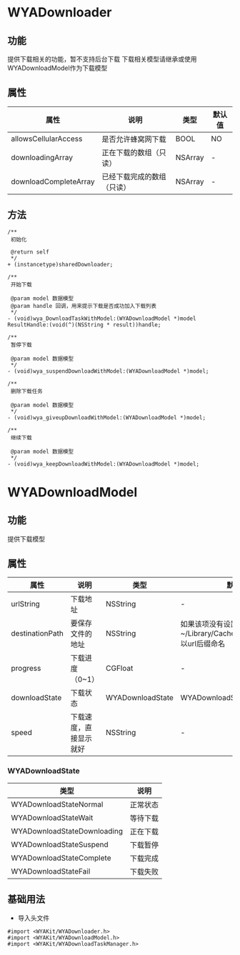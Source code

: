 # WYADownloader
## 功能
提供下载相关的功能，暂不支持后台下载
下载相关模型请继承或使用WYADownloadModel作为下载模型

## 属性

属性 | 说明 | 类型 | 默认值
---|---|---|---
allowsCellularAccess|是否允许蜂窝网下载|BOOL|NO
downloadingArray|正在下载的数组（只读）|NSArray|-
downloadCompleteArray|已经下载完成的数组（只读）|NSArray|-

## 方法

```Object-C
/**
 初始化

 @return self
 */
+ (instancetype)sharedDownloader;

/**
 开始下载

 @param model 数据模型
 @param handle 回调，用来提示下载是否成功加入下载列表
 */
- (void)wya_DownloadTaskWithModel:(WYADownloadModel *)model ResultHandle:(void(^)(NSString * result))handle;

/**
 暂停下载

 @param model 数据模型
 */
- (void)wya_suspendDownloadWithModel:(WYADownloadModel *)model;

/**
 删除下载任务

 @param model 数据模型
 */
- (void)wya_giveupDownloadWithModel:(WYADownloadModel *)model;

/**
 继续下载

 @param model 数据模型
 */
- (void)wya_keepDownloadWithModel:(WYADownloadModel *)model;
```

# WYADownloadModel

## 功能

提供下载模型

## 属性

属性 | 说明 | 类型 | 默认值
---|---|---|---
urlString|下载地址|NSString|-
destinationPath|要保存文件的地址|NSString|如果该项没有设置，默认存在~/Library/Caches/WYADownload/以url后缀命名
progress|下载进度（0~1）|CGFloat|-
downloadState|下载状态|WYADownloadState|WYADownloadStateNormal
speed|下载速度，直接显示就好|NSString|-

### WYADownloadState

类型|说明
---|---
WYADownloadStateNormal|正常状态
WYADownloadStateWait|等待下载
WYADownloadStateDownloading|正在下载
WYADownloadStateSuspend|下载暂停
WYADownloadStateComplete|下载完成
WYADownloadStateFail|下载失败

## 基础用法

* 导入头文件

```
#import <WYAKit/WYADownloader.h>
#import <WYAKit/WYADownloadModel.h>
#import <WYAKit/WYADownloadTaskManager.h>
```


